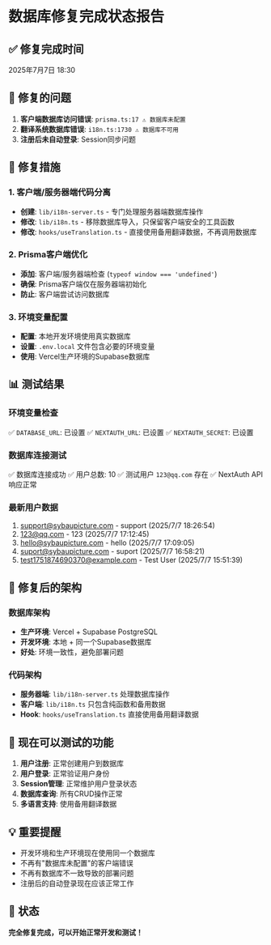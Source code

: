 # 数据库修复完成状态报告

## ✅ 修复完成时间
2025年7月7日 18:30

## 🎯 修复的问题
1. **客户端数据库访问错误**: `prisma.ts:17 ⚠️ 数据库未配置`
2. **翻译系统数据库错误**: `i18n.ts:1730 ⚠️ 数据库不可用`
3. **注册后未自动登录**: Session同步问题

## 🔧 修复措施

### 1. 客户端/服务器端代码分离
- **创建**: `lib/i18n-server.ts` - 专门处理服务器端数据库操作
- **修改**: `lib/i18n.ts` - 移除数据库导入，只保留客户端安全的工具函数
- **修改**: `hooks/useTranslation.ts` - 直接使用备用翻译数据，不再调用数据库

### 2. Prisma客户端优化
- **添加**: 客户端/服务器端检查 (`typeof window === 'undefined'`)
- **确保**: Prisma客户端仅在服务器端初始化
- **防止**: 客户端尝试访问数据库

### 3. 环境变量配置
- **配置**: 本地开发环境使用真实数据库
- **设置**: `.env.local` 文件包含必要的环境变量
- **使用**: Vercel生产环境的Supabase数据库

## 📊 测试结果

### 环境变量检查
✅ `DATABASE_URL`: 已设置
✅ `NEXTAUTH_URL`: 已设置
✅ `NEXTAUTH_SECRET`: 已设置

### 数据库连接测试
✅ 数据库连接成功
✅ 用户总数: 10
✅ 测试用户 `123@qq.com` 存在
✅ NextAuth API 响应正常

### 最新用户数据
1. support@sybaupicture.com - support (2025/7/7 18:26:54)
2. 123@qq.com - 123 (2025/7/7 17:12:45)
3. hello@sybaupicture.com - hello (2025/7/7 17:09:05)
4. suport@sybaupicture.com - suport (2025/7/7 16:58:21)
5. test1751874690370@example.com - Test User (2025/7/7 15:51:39)

## 🌟 修复后的架构

### 数据库架构
- **生产环境**: Vercel + Supabase PostgreSQL
- **开发环境**: 本地 + 同一个Supabase数据库
- **好处**: 环境一致性，避免部署问题

### 代码架构
- **服务器端**: `lib/i18n-server.ts` 处理数据库操作
- **客户端**: `lib/i18n.ts` 只包含纯函数和备用数据
- **Hook**: `hooks/useTranslation.ts` 直接使用备用翻译数据

## 🚀 现在可以测试的功能
1. **用户注册**: 正常创建用户到数据库
2. **用户登录**: 正常验证用户身份
3. **Session管理**: 正常维护用户登录状态
4. **数据库查询**: 所有CRUD操作正常
5. **多语言支持**: 使用备用翻译数据

## 💡 重要提醒
- 开发环境和生产环境现在使用同一个数据库
- 不再有"数据库未配置"的客户端错误
- 不再有数据库不一致导致的部署问题
- 注册后的自动登录现在应该正常工作

## 🎉 状态
**完全修复完成，可以开始正常开发和测试！**

